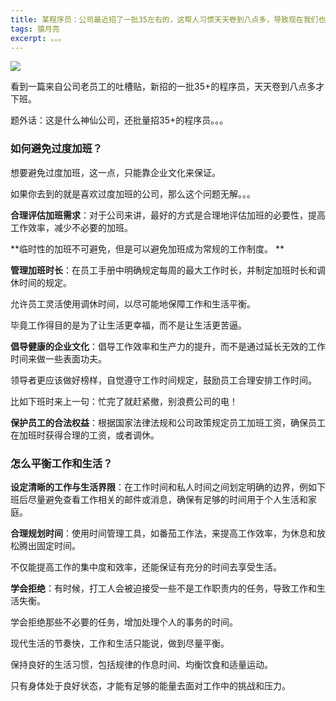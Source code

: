 ```yaml
---
title: 某程序员：公司最近招了一批35左右的，这帮人习惯天天卷到八点多，导致现在我们也要八点才下班
tags: 猿月亮
excerpt: 。。。
---
```


![](https://moonxw.github.io/blog/assets/imgs/20240229/image-20240526163312884.png)

看到一篇来自公司老员工的吐槽贴，新招的一批35+的程序员，天天卷到八点多才下班。

题外话：这是什么神仙公司，还批量招35+的程序员。。。

### 如何避免过度加班？

想要避免过度加班，这一点，只能靠企业文化来保证。

如果你去到的就是喜欢过度加班的公司，那么这个问题无解。。。

**合理评估加班需求**：对于公司来讲，最好的方式是合理地评估加班的必要性，提高工作效率，减少不必要的加班。

**临时性的加班不可避免，但是可以避免加班成为常规的工作制度。 **

**管理加班时长**：在员工手册中明确规定每周的最大工作时长，并制定加班时长和调休时间的规定。

允许员工灵活使用调休时间，以尽可能地保障工作和生活平衡。 

毕竟工作得目的是为了让生活更幸福，而不是让生活更苦逼。

**倡导健康的企业文化**：倡导工作效率和生产力的提升，而不是通过延长无效的工作时间来做一些表面功夫。

领导者更应该做好榜样，自觉遵守工作时间规定，鼓励员工合理安排工作时间。 

比如下班时来上一句：忙完了就赶紧撤，别浪费公司的电！

**保护员工的合法权益**：根据国家法律法规和公司政策规定员工加班工资，确保员工在加班时获得合理的工资，或者调休。

### 怎么平衡工作和生活？

**设定清晰的工作与生活界限**：在工作时间和私人时间之间划定明确的边界，例如下班后尽量避免查看工作相关的邮件或消息，确保有足够的时间用于个人生活和家庭。 

**合理规划时间**：使用时间管理工具，如番茄工作法，来提高工作效率，为休息和放松腾出固定时间。

不仅能提高工作的集中度和效率，还能保证有充分的时间去享受生活。 

**学会拒绝**：有时候，打工人会被迫接受一些不是工作职责内的任务，导致工作和生活失衡。

学会拒绝那些不必要的任务，增加处理个人的事务的时间。

现代生活的节奏快，工作和生活只能说，做到尽量平衡。

保持良好的生活习惯，包括规律的作息时间、均衡饮食和适量运动。

只有身体处于良好状态，才能有足够的能量去面对工作中的挑战和压力。 















